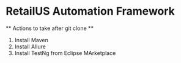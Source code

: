 # RetailUS Automation Framework
** Actions to take after git clone **
1. Install Maven
2. Install Allure
3. Install TestNg from Eclipse MArketplace